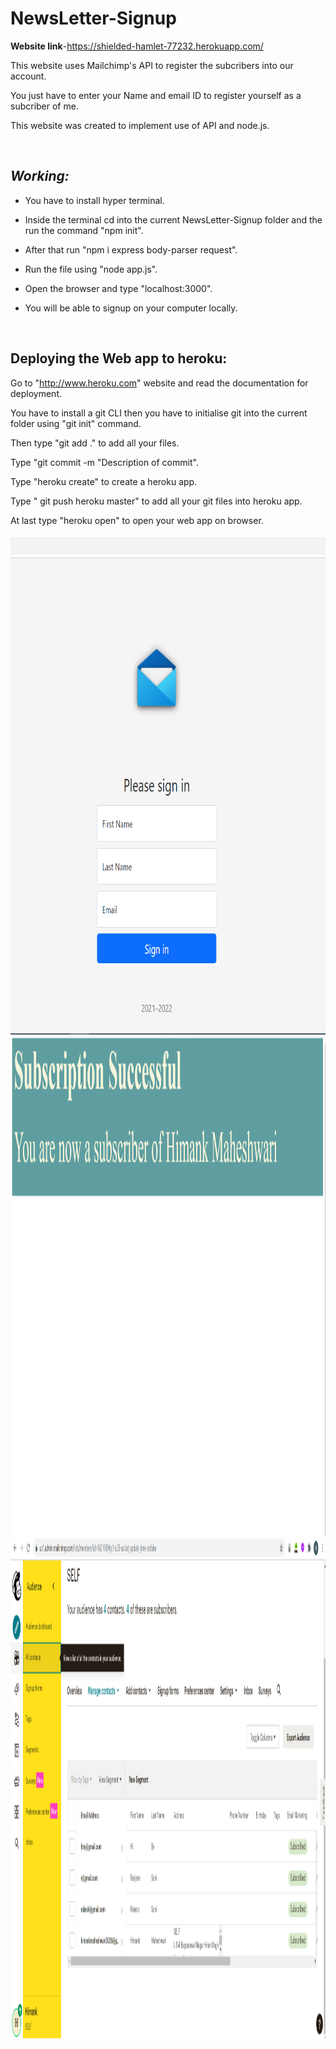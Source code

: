 # NewsLetter-Signup
**Website link**-https://shielded-hamlet-77232.herokuapp.com/

This website uses Mailchimp's API to register the subcribers into our account.

You just have to enter your Name and email ID to register yourself as a subcriber of me.

This website was created to implement use of API and node.js.

<br>

## *Working:*

- You have to install hyper terminal.

- Inside the terminal cd into the current NewsLetter-Signup folder and the run the command "npm init".

- After that run "npm i express body-parser request".

- Run the file using "node app.js".

- Open the browser and type "localhost:3000".

- You will be able to signup on your computer locally.
 <br>





## **Deploying the Web app to heroku:**

Go to "http://www.heroku.com" website and read the documentation for deployment.

You have to install a git CLI then you have to initialise git into the current folder using "git init" command.

Then type "git add ." to add all your files.

Type "git commit -m "Description of commit".

Type "heroku create" to create a heroku app.

Type " git push heroku master" to add all your git files into heroku app.

At last type "heroku open" to open your web app on browser.
<br>



<img src="https://github.com/himank3029/NewsLetter-Signup/blob/main/NewsLetter-Signup/Screenshot/SignUp%20page.png" width="2500" height="800" alt=""> 
<img src="https://github.com/himank3029/NewsLetter-Signup/blob/main/NewsLetter-Signup/Screenshot/signin2.PNG" width="2500" height="800" alt=""> 
<img src="https://github.com/himank3029/NewsLetter-Signup/blob/main/NewsLetter-Signup/Screenshot/Audience1.PNG" width="2500" height="800" alt=""> 



